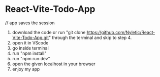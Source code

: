 # React-Vite-Todo-App
// app saves the session

1. download the code or run "git clone https://github.com/Nyletic/React-Vite-Todo-App.git" through the terminal and skip to step 4.
2. open it in VScode
3. go inside terminal
4. run "npm install"
5. run "npm run dev"
6. open the given localhost in your browser
7. enjoy my app
